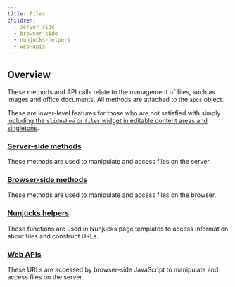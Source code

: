 ```yaml
---
title: Files
children:
  - server-side
  - browser-side
  - nunjucks-helpers
  - web-apis
---
```


## Overview

These methods and API calls relate to the management of files, such as images and office documents. All methods are attached to the `apos` object.

These are lower-level features for those who are not satisfied with simply [including the `slideshow` or `files` widget in editable content areas and singletons](../../tutorials/frontend-development/slideshow-options.html).

### [Server-side methods](server-side.html)

These methods are used to manipulate and access files on the server.

### [Browser-side methods](browser-side.html)

These methods are used to manipulate and access files on the browser.

### [Nunjucks helpers](nunjucks-helpers.html)

These functions are used in Nunjucks page templates to access information about files and construct URLs.

### [Web APIs](web-apis.html)

These URLs are accessed by browser-side JavaScript to manipulate and access files on the server.

